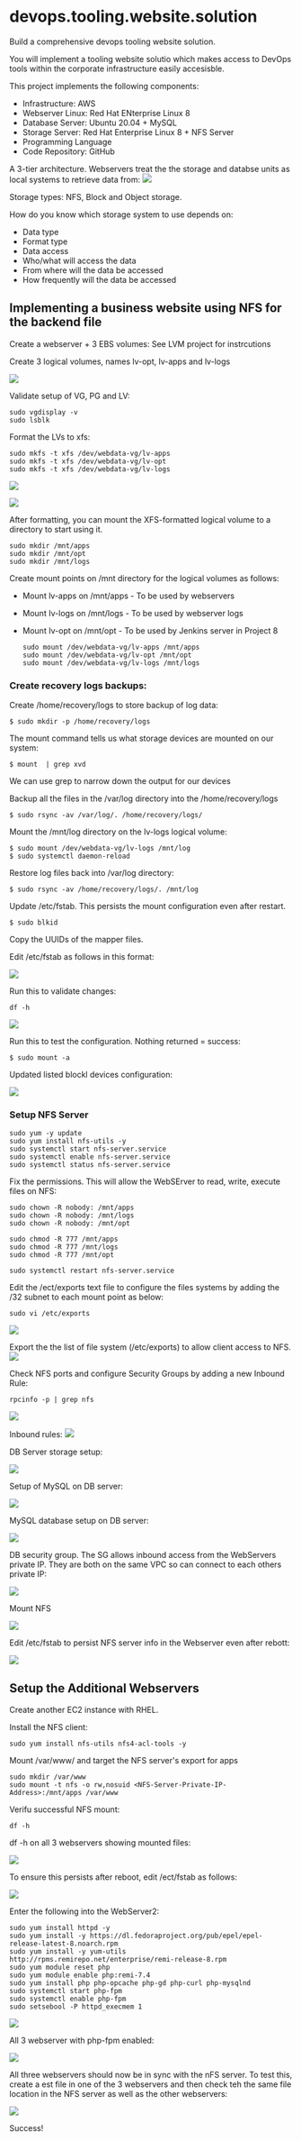 # devops.tooling.website.solution
Build a comprehensive devops tooling website solution.

You will implement a tooling website solutio which makes access to DevOps tools within the corporate infrastructure easily accesisble. 

This project implements the following components:

  - Infrastructure: AWS
  - Webserver Linux: Red Hat ENterprise Linux 8
  - Database Server: Ubuntu 20.04 + MySQL
  - Storage Server: Red Hat Enterprise Linux 8 + NFS Server
  - Programming Language
  - Code Repository: GitHub

A 3-tier architecture.
Webservers treat the the storage and databse units as local systems to retrieve data from:
![](https://github.com/naqeebghazi/devops.tooling.website.solution/blob/main/images/1.three-tierArchitecture.png?raw=true)

Storage types:
NFS, Block and Object storage.

How do you know which storage system to use depends on:
  - Data type
  - Format type
  - Data access
  - Who/what will access the data
  - From where will the data be accessed
  - How frequently will the data be accessed

## Implementing a business website using NFS for the backend file

Create a webserver + 3 EBS volumes: See LVM project for instrcutions

Create 3 logical volumes, names lv-opt, lv-apps and lv-logs

![](https://github.com/naqeebghazi/devops.tooling.website.solution/blob/main/images/lvcreate123.png?raw=true)

Validate setup of VG, PG and LV:

    sudo vgdisplay -v
    sudo lsblk

Format the LVs to xfs:

    sudo mkfs -t xfs /dev/webdata-vg/lv-apps
    sudo mkfs -t xfs /dev/webdata-vg/lv-opt
    sudo mkfs -t xfs /dev/webdata-vg/lv-logs

![](https://github.com/naqeebghazi/devops.tooling.website.solution/blob/main/images/sudomkfs.xfs.png?raw=true)

![](https://github.com/naqeebghazi/devops.tooling.website.solution/blob/main/images/formatXFSsuccess.png?raw=true)

After formatting, you can mount the XFS-formatted logical volume to a directory to start using it. 

    sudo mkdir /mnt/apps
    sudo mkdir /mnt/opt
    sudo mkdir /mnt/logs

Create mount points on /mnt directory for the logical volumes as follows: 
- Mount lv-apps on /mnt/apps - To be used by webservers 
- Mount Iv-logs on /mnt/logs - To be used by webserver logs
- Mount Iv-opt on /mnt/opt - To be used by Jenkins server in Project 8

      sudo mount /dev/webdata-vg/lv-apps /mnt/apps
      sudo mount /dev/webdata-vg/lv-opt /mnt/opt
      sudo mount /dev/webdata-vg/lv-logs /mnt/logs

### Create recovery logs backups:

Create /home/recovery/logs to store backup of log data:

    $ sudo mkdir -p /home/recovery/logs

The mount command tells us what storage devices are mounted on our system:

    $ mount  | grep xvd

We can use grep to narrow down the output for our devices

Backup all the files in the /var/log directory into the /home/recovery/logs

    $ sudo rsync -av /var/log/. /home/recovery/logs/

Mount the /mnt/log directory on the lv-logs logical volume:

    $ sudo mount /dev/webdata-vg/lv-logs /mnt/log
    $ sudo systemctl daemon-reload

Restore log files back into /var/log directory:

    $ sudo rsync -av /home/recovery/logs/. /mnt/log

Update /etc/fstab. This persists the mount configuration even after restart.

    $ sudo blkid 

Copy the UUIDs of the mapper files.

Edit /etc/fstab as follows in this format:

![](https://github.com/naqeebghazi/devops.tooling.website.solution/blob/main/images/fstab.png?raw=true)

Run this to validate changes:

    df -h 

![](https://github.com/naqeebghazi/devops.tooling.website.solution/blob/main/images/df-h_AFTERmounting_all_3.png?raw=true)

Run this to test the configuration. Nothing returned = success:

    $ sudo mount -a

Updated listed blockl devices configuration:

![](https://github.com/naqeebghazi/devops.tooling.website.solution/blob/main/images/lsblk2.png?raw=true)

### Setup NFS Server

    sudo yum -y update
    sudo yum install nfs-utils -y
    sudo systemctl start nfs-server.service
    sudo systemctl enable nfs-server.service
    sudo systemctl status nfs-server.service


Fix the permissions. This will allow the WebSErver to read, write, execute files on NFS:

    sudo chown -R nobody: /mnt/apps
    sudo chown -R nobody: /mnt/logs
    sudo chown -R nobody: /mnt/opt
    
    sudo chmod -R 777 /mnt/apps
    sudo chmod -R 777 /mnt/logs
    sudo chmod -R 777 /mnt/opt
    
    sudo systemctl restart nfs-server.service

Edit the /ect/exports text file to configure the files systems by adding the /32 subnet to each mount point as below:

    sudo vi /etc/exports

![](https://github.com/naqeebghazi/devops.tooling.website.solution/blob/main/images/etc.Exports.png?raw=true)

Export the the list of file system (/etc/exports) to allow client access to NFS.  
![](https://github.com/naqeebghazi/devops.tooling.website.solution/blob/main/images/exportfs*.png?raw=true)

Check NFS ports and configure Security Groups by adding a new Inbound Rule:

    rpcinfo -p | grep nfs

![](https://github.com/naqeebghazi/devops.tooling.website.solution/blob/main/images/rpcinfo-p.png?raw=true)

Inbound rules:
![](https://github.com/naqeebghazi/devops.tooling.website.solution/blob/main/images/inboundRules.png?raw=true)



DB Server storage setup:

![](https://github.com/naqeebghazi/devops.tooling.website.solution/blob/main/images/DBserverBlockSetup.png?raw=true)

Setup of MySQL on DB server:

![](https://github.com/naqeebghazi/devops.tooling.website.solution/blob/main/images/MySQLstatus.png?raw=true)

MySQL database setup on DB server:

![](https://github.com/naqeebghazi/devops.tooling.website.solution/blob/main/images/mysqlToolingSetup.png?raw=true)


DB security group. The SG allows inbound access from the WebServers private IP. They are both on the same VPC so can connect to each others private IP:

![](https://github.com/naqeebghazi/devops.tooling.website.solution/blob/main/images/DBsecuritygroup.png?raw=true)

Mount NFS

![](https://github.com/naqeebghazi/devops.tooling.website.solution/blob/main/images/mountNFS_ws2.png?raw=true)

Edit /etc/fstab to persist NFS server info in the Webserver even after rebott:

![](https://github.com/naqeebghazi/devops.tooling.website.solution/blob/main/images/WS_persistNFSIP_fstab.png?raw=true)

## Setup the Additional Webservers

Create another EC2 instance with RHEL.

Install the NFS client:

    sudo yum install nfs-utils nfs4-acl-tools -y

Mount /var/www/ and target the NFS server's export for apps

    sudo mkdir /var/www
    sudo mount -t nfs -o rw,nosuid <NFS-Server-Private-IP-Address>:/mnt/apps /var/www

Verifu successful NFS mount:

    df -h

  df -h on all 3 webservers showing mounted files:

![](https://github.com/naqeebghazi/devops.tooling.website.solution/blob/main/images/all3webservers.df-h.png?raw=true)

To ensure this persists after reboot, edit /ect/fstab as follows:

![](https://github.com/naqeebghazi/devops.tooling.website.solution/blob/main/images/fstabWebserver2.png?raw=true)




Enter the following into the WebServer2:

    sudo yum install httpd -y
    sudo yum install -y https://dl.fedoraproject.org/pub/epel/epel-release-latest-8.noarch.rpm
    sudo yum install -y yum-utils http://rpms.remirepo.net/enterprise/remi-release-8.rpm
    sudo yum module reset php
    sudo yum module enable php:remi-7.4
    sudo yum install php php-opcache php-gd php-curl php-mysqlnd
    sudo systemctl start php-fpm
    sudo systemctl enable php-fpm
    sudo setsebool -P httpd_execmem 1

![](https://github.com/naqeebghazi/devops.tooling.website.solution/blob/main/images/php-enable-systemctl.png?raw=true)

All 3 webserver with php-fpm enabled:

![](https://github.com/naqeebghazi/devops.tooling.website.solution/blob/main/images/php-fpm_onall3servers.png?raw=true)

All three webservers should now be in sync with the nFS server. To test this, create a est file in one of the 3 webservers and then check teh the same file location in the NFS server as well as the other webservers:

![](https://github.com/naqeebghazi/devops.tooling.website.solution/blob/main/images/sudoTouchtest.png?raw=true)

Success!



